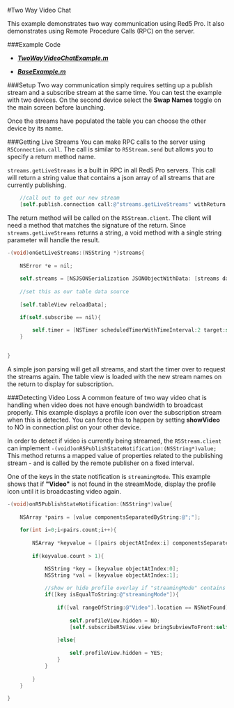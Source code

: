 #Two Way Video Chat

This example demonstrates two way communication using Red5 Pro.  It also demonstrates using Remote Procedure Calls (RPC) on the server.

###Example Code
- ***[TwoWayVideoChatExample.m](/TwoWayVideoChatExample.m)***

- ***[BaseExample.m](
https://github.com/red5pro/streaming-ios/blob/master/Red5ProStreaming/BaseExample.m)***

###Setup
Two way communication simply requires setting up a publish stream and a subscribe stream at the same time.  You can test the example with two devices.  On the second device select the **Swap Names** toggle on the main screen before launching. 

Once the streams have populated the table you can choose the other device by its name.

###Getting Live Streams
You can make RPC calls to the server using `R5Connection.call`.  The call is similar to `R5Stream.send` but allows you to specify a return method name.

`streams.getLiveStreams` is a built in RPC in all Red5 Pro servers.  This call will return a string value that contains a json array of all streams that are currently publishing.

```Objective-C
    //call out to get our new stream
    [self.publish.connection call:@"streams.getLiveStreams" withReturn:@"onGetLiveStreams"  withParam:nil];
```

The return method will be called on the `R5Stream.client`.  The client will need a method that matches the signature of the return.  Since `streams.getLiveStreams` returns a string, a void method with a single string parameter will handle the result.

```Objective-C
-(void)onGetLiveStreams:(NSString *)streams{
    
    NSError *e = nil;
  
    self.streams = [NSJSONSerialization JSONObjectWithData: [streams dataUsingEncoding:NSUTF8StringEncoding] options: NSJSONReadingMutableContainers error: &e];
    
    //set this as our table data source
    
    [self.tableView reloadData];

    if(self.subscribe == nil){
        
        self.timer = [NSTimer scheduledTimerWithTimeInterval:2 target:self selector:@selector(getStreams:) userInfo:nil repeats:NO];
    }
    

}
```
A simple json parsing will get all streams, and start the timer over to request the streams again.  The table view is loaded with the new stream names on the return to display for subscription.


###Detecting Video Loss
A common feature of two way video chat is handling when video does not have enough bandwidth to broadcast properly.  This example displays a profile icon over the subscription stream when this is detected.  You can force this to happen by setting **showVideo** to NO in connection.plist on your other device.

In order to detect if video is currently being streamed, the `R5Stream.client` can implement `-(void)onR5PublishStateNotification:(NSString*)value;`
This method returns a mapped value of properties related to the publishing stream - and is called by the remote publisher on a fixed interval.

One of the keys in the state notification is `streamingMode`.  This example shows that if **"Video"** is not found in the streamMode, display the profile icon until it is broadcasting video again.

```Objective-C
-(void)onR5PublishStateNotification:(NSString*)value{
   
    NSArray *pairs = [value componentsSeparatedByString:@";"];
   
    for(int i=0;i<pairs.count;i++){
       
        NSArray *keyvalue = [[pairs objectAtIndex:i] componentsSeparatedByString:@"="];
        
        if(keyvalue.count > 1){

            NSString *key = [keyvalue objectAtIndex:0];
            NSString *val = [keyvalue objectAtIndex:1];
            
            //show or hide profile overlay if "streamingMode" contains "Video"
            if([key isEqualToString:@"streamingMode"]){
               
                if([val rangeOfString:@"Video"].location == NSNotFound){
                    
                    self.profileView.hidden = NO;
                    [self.subscribeR5View.view bringSubviewToFront:self.profileView];
                    
                }else{
                    
                    self.profileView.hidden = YES;
                }
            }
            
        }
    }
    
}
```